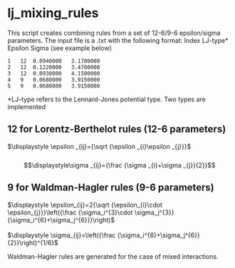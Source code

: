 # lj_mixing_rules
This script creates combining rules from a set of 12-6/9-6 epsilon/sigma parameters. The input file is a .txt with the following format: Index LJ-type* Epsilon Sigma (see example below)
```
1	12	0.0940000	3.1700000  
2	12	0.1220000	3.4700000 
3	12	0.0930000	4.1500000 
4	9	0.0680000	3.9150000 
5	9	0.0680000	3.9150000 
```
*LJ-type refers to the Lennard-Jones potential type. Two types are implemented 
 
 ## 12 for Lorentz-Berthelot rules (12-6 parameters)

  $\displaystyle \epsilon _{ij}={\sqrt {\epsilon _{i}\epsilon _{j}}}$ 
  <br />
  <br />
  $$\displaystyle\sigma _{ij}={\frac {\sigma _{i}+\sigma _{j}}{2}}$$

 ## 9 for Waldman-Hagler rules (9-6 parameters)

  $\displaystyle \epsilon_{ij}=2{\sqrt {\epsilon_{i}\cdot \epsilon_{j}}}\left({\frac {\sigma_i^{3}\cdot \sigma_j^{3}}{\sigma_i^{6}+\sigma_j^{6}}}\right)$ 
  <br />
  <br />
  $\displaystyle \sigma_{ij}=\left({\frac {\sigma_i^{6}+\sigma_j^{6}}{2}}\right)^{1/6}$

 
Waldman-Hagler rules are generated for the case of mixed interactions. 

